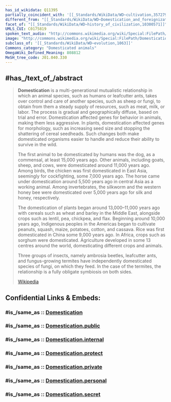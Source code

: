 ```yaml
---
has_id_wikidata: Q11395
partially_coincident_with: '[[_Standards/WikiData/WD~cultivation,357279]]'
different_from: "[[_Standards/WikiData/WD~Domestication_and_foreignization,5290237]]"
facet_of: "[[_Standards/WikiData/WD~history_of_civilization,10300571]]"
UMLS_CUI: C0175819
spoken_text_audio: "http://commons.wikimedia.org/wiki/Special:FilePath/Hy-%D4%B8%D5%B6%D5%BF%D5%A5%D5%AC%D5%A1%D6%81%D5%B8%D6%82%D5%B4%20%28Domestication%29.ogg"
image: "http://commons.wikimedia.org/wiki/Special:FilePath/Domestication%20Timeline.jpg"
subclass_of: '[[_Standards/WikiData/WD~evolution,1063]]'
Commons_category: "Domesticated animals"
OmegaWiki_Defined_Meaning: 808812
MeSH_tree_code: J01.040.330
---
```


## #has_/text_of_/abstract 

> **Domestication** is a multi-generational mutualistic relationship in which an animal species, such as humans or leafcutter ants, takes over control and care of another species, such as sheep or fungi, to obtain from them a steady supply of resources, such as meat, milk, or labor. The process is gradual and geographically diffuse, based on trial and error. Domestication affected genes for behavior in animals, making them less aggressive. In plants, domestication affected genes for morphology, such as increasing seed size and stopping the shattering of cereal seedheads. Such changes both make domesticated organisms easier to handle and reduce their ability to survive in the wild.
>
> The first animal to be domesticated by humans was the dog, as a commensal, at least 15,000 years ago. Other animals, including goats, sheep, and cows, were domesticated around 11,000 years ago. Among birds, the chicken was first domesticated in East Asia, seemingly for cockfighting, some 7,000 years ago. The horse came under domestication around 5,500 years ago in central Asia as a working animal. Among invertebrates, the silkworm and the western honey bee were domesticated over 5,000 years ago for silk and honey, respectively.
>
> The domestication of plants began around 13,000–11,000 years ago with cereals such as wheat and barley in the Middle East, alongside crops such as lentil, pea, chickpea, and flax. Beginning around 10,000 years ago, Indigenous peoples in the Americas began to cultivate peanuts, squash, maize, potatoes, cotton, and cassava. Rice was first domesticated in China some 9,000 years ago. In Africa, crops such as sorghum were domesticated. Agriculture developed in some 13 centres around the world, domesticating different crops and animals.
>
> Three groups of insects, namely ambrosia beetles, leafcutter ants, and fungus-growing termites have independently domesticated species of fungi, on which they feed. In the case of the termites, the relationship is a fully obligate symbiosis on both sides.
>
> [Wikipedia](https://en.wikipedia.org/wiki/Domestication) 


## Confidential Links & Embeds: 

### #is_/same_as :: [Domestication](/_Standards/Society/Economics/Industry/Agriculture/Domestication.md) 

### #is_/same_as :: [Domestication.public](/_public/Society/Economics/Industry/Agriculture/Domestication.public.md) 

### #is_/same_as :: [Domestication.internal](/_internal/Society/Economics/Industry/Agriculture/Domestication.internal.md) 

### #is_/same_as :: [Domestication.protect](/_protect/Society/Economics/Industry/Agriculture/Domestication.protect.md) 

### #is_/same_as :: [Domestication.private](/_private/Society/Economics/Industry/Agriculture/Domestication.private.md) 

### #is_/same_as :: [Domestication.personal](/_personal/Society/Economics/Industry/Agriculture/Domestication.personal.md) 

### #is_/same_as :: [Domestication.secret](/_secret/Society/Economics/Industry/Agriculture/Domestication.secret.md)

